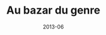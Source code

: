 ---
title: "Au bazar du genre"
summary: "Réalisation de quatre cartes autour de la thématique du genre en Méditerranée, conçue pour l'exposition \"Au bazar du genre\" au Mucem de juin 2013 à janvier 2014."
tags:
  - genre
  - print
  - cartographie
date: 2013-06
external_link: https://mapper.fr/2014-02/blog/au-bazar-du-genre/
---
